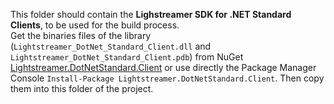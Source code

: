 This folder should contain the <b>Lighstreamer SDK for .NET Standard Clients</b>, to be used for the build process.<br>
Get the  binaries files of the library (`Lightstreamer_DotNet_Standard_Client.dll` and `Lightstreamer_DotNet_Standard_Client.pdb`) from NuGet [Lightstreamer.DotNetStandard.Client](https://www.nuget.org/packages/Lightstreamer.DotNetStandard.Client/) or use directly the Package Manager Console `Install-Package Lightstreamer.DotNetStandard.Client`.
Then copy them into this folder of the project.
